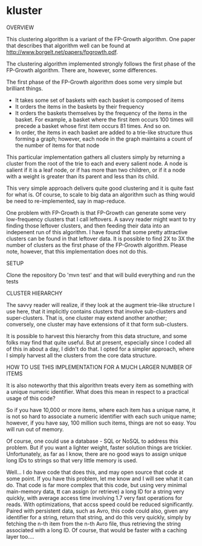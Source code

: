 # kluster

OVERVIEW

This clustering algorithm is a variant of the FP-Growth algorithm. One paper that describes that algorithm well
can be found at http://www.borgelt.net/papers/fpgrowth.pdf.

The clustering algorithm implemented strongly follows the first phase of the FP-Growth algorithm. 
There are, however, some differences.

The first phase of the FP-Growth algorithm does some very simple but brilliant things.

  - It takes some set of baskets with each basket is composed of items
  - It orders the items in the baskets by their frequency
  - It orders the baskets themselves by the frequency of the items in the basket.
    For example, a basket where the first item occurs 100 times will precede a basket
    whose first item occurs 81 times. And so on.
  - In order, the items in each basket are added to a trie-like structure
    thus forming a graph; however, each node in the graph maintains a count of the number of items for that node
    
This particular implementation gathers all clusters simply by returning a cluster from the root of the trie to
each and every salient node.  A node is salient if it is a leaf node, or if has more than two children, or if it
a node with a weight is greater than its parent and less than its child.

This very simple approach delivers quite good clustering and it is quite fast for what is. 
Of course, to scale to big data an algorithm such as thing would be need to re-implemented, say in map-reduce. 

One problem with FP-Growth is that FP-Growth can generate some very low-frequency clusters that I call
leftovers. A savvy reader might want to try finding those leftover clusters, and then feeding their data into 
an indepenent run of this algorithm. I have found that some pretty attractive clusters can be found in that
leftover data. It is possible to find 2X to 3X the number of clusters as the first phase of the
FP-Growth algorithm.  Please note, however, that this implementation does not do this. 

SETUP

   Clone the repository
   Do 'mvn test' and that will build everything and run the tests
   
CLUSTER HIERARCHY

The savvy reader will realize, if they look at the augment trie-like structure I use here, that it
implicitly contains clusters that involve sub-clusters and super-clusters. That is, one cluster
may extend another another; conversely, one cluster may have extensions of it that form sub-clusters.

It is possible to harvest this hierarchy from this data structure, and some folks may find that quite useful.
But at present, especially since I coded all of this in about a day, I didn't do that. I opted for
a simpler approach, where I simply harvest all the clusters from the core data structure.

HOW TO USE THIS IMPLEMENTATION FOR A MUCH LARGER NUMBER OF ITEMS

It is also noteworthy that this algorithm treats every item as something with a unique numeric identifier.
What does this mean in respect to a practical usage of this code?

So if you have 10,000 or more items, where each item has a unique name, it is not so hard to associate a numeric
identifier with each such unique name; however, if you have say, 100 million such items, things are not so easy.
You will run out of memory.

Of course, one could use a database - SQL or NoSQL to address this problem.  But if you want a lighter weight, faster
solution things are trickier. Unfortunately, as far as I know, there are no good ways to assign 
unique long IDs to strings so that very little memory is used. 

Well... I do have code that does this, and may open source
that code at some point. If you have this problem, let me know and I will see what it can do. That code is far more
complex that this code, but using very minimal main-memory data, tt can assign (or retrieve) a long ID for a string very
quickly, with average access time involving 1.7 very fast operations for reads. With optimizations, that accss speed could
be reduced significantly. Paired with persistent data, such as Avro, this code could also, given any identifier for a string, 
return that string, and do this very quickly, simply by fetching the n-th item from the n-th Avro file, thus retrieving
the string associated with a long ID. Of course, that would be faster with a caching layer too....










    
    

